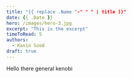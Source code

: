 ```yaml
---
title: "{{ replace .Name "-" " " | title }}"
date: {{ .Date }}
hero: /images/hero-3.jpg
excerpt: "This is the excerpt"
timeToRead: 5
authors:
  - Kavin Sood
draft: true
---
```


Hello there general kenobi
